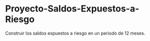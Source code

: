 # Proyecto-Saldos-Expuestos-a-Riesgo
Construir los saldos expuestos a riesgo en un periodo de 12 meses. 
